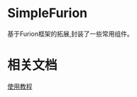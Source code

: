 # SimpleFurion
基于Furion框架的拓展,封装了一些常用组件。
# 相关文档
[使用教程](https://www.cnblogs.com/huguodong/p/16768639.html)
